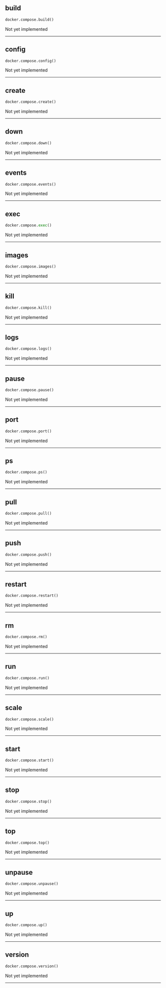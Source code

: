## build


```python
docker.compose.build()
```


Not yet implemented


----

## config


```python
docker.compose.config()
```


Not yet implemented


----

## create


```python
docker.compose.create()
```


Not yet implemented


----

## down


```python
docker.compose.down()
```


Not yet implemented


----

## events


```python
docker.compose.events()
```


Not yet implemented


----

## exec


```python
docker.compose.exec()
```


Not yet implemented


----

## images


```python
docker.compose.images()
```


Not yet implemented


----

## kill


```python
docker.compose.kill()
```


Not yet implemented


----

## logs


```python
docker.compose.logs()
```


Not yet implemented


----

## pause


```python
docker.compose.pause()
```


Not yet implemented


----

## port


```python
docker.compose.port()
```


Not yet implemented


----

## ps


```python
docker.compose.ps()
```


Not yet implemented


----

## pull


```python
docker.compose.pull()
```


Not yet implemented


----

## push


```python
docker.compose.push()
```


Not yet implemented


----

## restart


```python
docker.compose.restart()
```


Not yet implemented


----

## rm


```python
docker.compose.rm()
```


Not yet implemented


----

## run


```python
docker.compose.run()
```


Not yet implemented


----

## scale


```python
docker.compose.scale()
```


Not yet implemented


----

## start


```python
docker.compose.start()
```


Not yet implemented


----

## stop


```python
docker.compose.stop()
```


Not yet implemented


----

## top


```python
docker.compose.top()
```


Not yet implemented


----

## unpause


```python
docker.compose.unpause()
```


Not yet implemented


----

## up


```python
docker.compose.up()
```


Not yet implemented


----

## version


```python
docker.compose.version()
```


Not yet implemented


----

